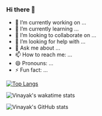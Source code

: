 ### Hi there 👋

<!--

**vinayak-singh5302/vinayak-singh5302** is a ✨ _special_ ✨ repository because its `README.md` (this file) appears on your GitHub profile.

Here are some ideas to get you started:

-->

- 🔭 I’m currently working on ...
- 🌱 I’m currently learning ...
- 👯 I’m looking to collaborate on ...
- 🤔 I’m looking for help with ...
- 💬 Ask me about ...
- 📫 How to reach me: ...
- 😄 Pronouns: ...
- ⚡ Fun fact: ...


[![Top Langs](https://github-readme-stats.vercel.app/api/top-langs/?username=vinayak-singh5302&layout=compact&hide=matlab,Jupyter%20Notebook)](https://github.com/vinayak-singh5302/netflix-clone)

![Vinayak's wakatime stats](https://github-readme-stats.vercel.app/api/wakatime?username=vinayak_singh)

![Vinayak's GitHub stats](https://github-readme-stats.vercel.app/api?username=vinayak-singh5302&show_icons=true&theme=synthwavecount_private=true)
